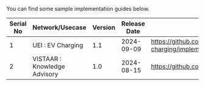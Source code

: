 You can find some sample implementation guides below. 

| Serial No     | Network/Usecase |Version | Release Date |  Link to Guide      |
|---------------|-----------------|--------|--------------|---------------------|
| 1 | UEI : EV Charging | 1.1 | 2024-09-09 | https://github.com/beckn/missions/blob/main/UEI/implementation-guides/EV-charging/implementation_guide_charging.md |
| 2 | VISTAAR : Knowledge Advisory | 1.0 | 2024-08-15|  https://github.com/beckn/missions/blob/main/VISTAAR/implementation_guide_knowledge_advisory.md |


